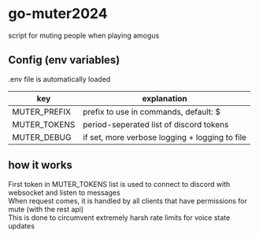 # go-muter2024

script for muting people when playing amogus

## Config (env variables)

.env file is automatically loaded

| key          | explanation                                    |
| ------------ | ---------------------------------------------- |
| MUTER_PREFIX | prefix to use in commands, default: $          |
| MUTER_TOKENS | period-seperated list of discord tokens        |
| MUTER_DEBUG  | if set, more verbose logging + logging to file |

## how it works

First token in MUTER_TOKENS list is used to connect to discord with websocket and listen to messages  
When request comes, it is handled by all clients that have permissions for mute (with the rest api)  
This is done to circumvent extremely harsh rate limits for voice state updates
